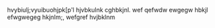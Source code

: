 hvybiulj;vyuibuohjpk[p'l
hjvbkulnk
cghbkjnl.
wef
qefwdw
ewgegw
hbkjl
efwgwegeg
hkjnlm;,
wefgref
 hvjbklnm
